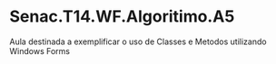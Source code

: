 # Senac.T14.WF.Algoritimo.A5
Aula destinada a exemplificar o uso de Classes e Metodos utilizando Windows Forms
